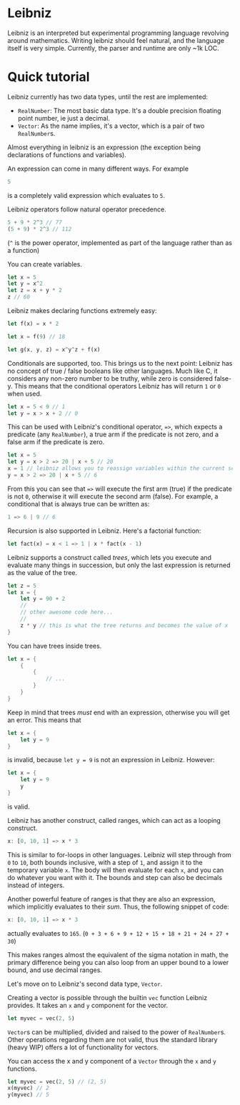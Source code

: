 # Leibniz
Leibniz is an interpreted but experimental programming language revolving around mathematics.
Writing leibniz should feel natural, and the language itself is very simple. Currently, the parser and runtime are only ~1k LOC.

# Quick tutorial
Leibniz currently has two data types, until the rest are implemented:
- `RealNumber`: The most basic data type. It's a double precision floating point number, ie just a decimal.
- `Vector`: As the name implies, it's a vector, which is a pair of two `RealNumber`s.

Almost everything in leibniz is an expression (the exception being declarations of functions and variables).

An expression can come in many different ways. For example
```rust
5
```
is a completely valid expression which evaluates to `5`.

Leibniz operators follow natural operator precedence.
```rust
5 + 9 * 2^3 // 77
(5 + 9) * 2^3 // 112
```
(`^` is the power operator, implemented as part of the language rather than as a function)

You can create variables.
```rust
let x = 5
let y = x^2
let z = x + y * 2
z // 60
```

Leibniz makes declaring functions extremely easy:
```rust
let f(x) = x * 2

let x = f(9) // 18

let g(x, y, z) = x^y^z + f(x)
```

Conditionals are supported, too. This brings us to the next point: Leibniz has no concept of true / false booleans like other languages. Much like C, it considers any non-zero number to be truthy, while zero is considered false-y. This means that the conditional operators Leibniz has will return `1` or `0` when used.
```rust
let x = 5 < 9 // 1
let y = x > x + 2 // 0
```

This can be used with Leibniz's conditional operator, `=>`, which expects a predicate (any `RealNumber`), a true arm if the predicate is not zero, and a false arm if the predicate is zero.

```rust
let x = 5
let y = x > 2 => 20 | x + 5 // 20
x = 1 // leibniz allows you to reassign variables within the current scope
y = x > 2 => 20 | x + 5 // 6
```

From this you can see that `=>` will execute the first arm (true) if the predicate is not `0`, otherwise it will execute the second arm (false). For example, a conditional that is always true can be written as:
```rust
1 => 6 | 9 // 6
```

Recursion is also supported in Leibniz. Here's a factorial function:
```rust
let fact(x) = x < 1 => 1 | x * fact(x - 1)
```

Leibniz supports a construct called *trees*, which lets you execute and evaluate many things in succession, but only the last expression is returned as the value of the tree.
```rust
let z = 5
let x = {
    let y = 90 + 2
    //
    // other awesome code here...
    // 
    z * y // this is what the tree returns and becomes the value of x
}
```

You can have trees inside trees.
```rust
let x = {
    {
        {
            // ...
        }
    }
}
```

Keep in mind that trees *must* end with an expression, otherwise you will get an error. This means that
```rust
let x = {
    let y = 9
}
```
is invalid, because `let y = 9` is not an expression in Leibniz. However:
```rust
let x = {
    let y = 9
    y
}
```
is valid.

Leibniz has another construct, called ranges, which can act as a looping construct.
```rust
x: [0, 10, 1] => x * 3
```

This is similar to for-loops in other languages. Leibniz will step through from `0` to `10`, both bounds inclusive, with a step of `1`, and assign it to the temporary variable `x`. The body will then evaluate for each `x`, and you can do whatever you want with it. The bounds and step can also be decimals instead of integers.

Another powerful feature of ranges is that they are also an expression, which implicitly evaluates to their *sum*. Thus, the following snippet of code:
```rust
x: [0, 10, 1] => x * 3
```
actually evaluates to `165`. (`0 + 3 + 6 + 9 + 12 + 15 + 18 + 21 + 24 + 27 + 30`)

This makes ranges almost the equivalent of the sigma notation in math, the primary difference being you can also loop from an upper bound to a lower bound, and use decimal ranges.

Let's move on to Leibniz's second data type, `Vector`.

Creating a vector is possible through the builtin `vec` function Leibniz provides. It takes an `x` and `y` component for the vector.
```rust
let myvec = vec(2, 5)
```

`Vector`s can be multiplied, divided and raised to the power of `RealNumber`s. Other operations regarding them are not valid, thus the standard library (heavy WIP) offers a lot of functionality for vectors.

You can access the x and y component of a `Vector` through the `x` and `y` functions.
```rust
let myvec = vec(2, 5) // (2, 5)
x(myvec) // 2
y(myvec) // 5
```
